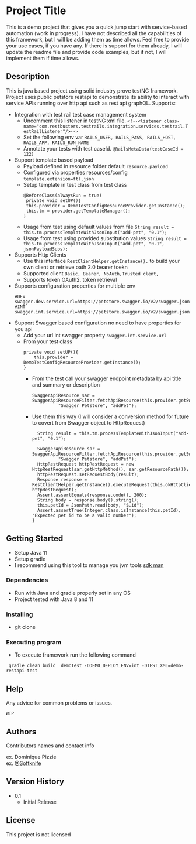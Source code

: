 # Project Title

This is a demo project that gives you a quick jump start with service-based automation (work in progress). 
I have not described all the capabilities of this framework, but I will be adding them as time allows. 
Feel free to provide your use cases, if you have any. If there is support for them already, I will update 
the readme file and provide code examples, but if not, I will implement them if time allows.

## Description

This is java based project using solid industry prove testNG framework. Project uses public petstore restapi
to demonstrate its ability to interact with service APIs running over http api such as
rest api graphQL.
Supports:
* Integration with test rail test case management system
  * Uncomment this listener in testNG xml file.
 ```<!--<listener class-name="com.restbusters.testrails.integration.services.testrail.TestRailListener"/>-->```
  * Set the following env var
  `RAILS_USER, RAILS_PASS, RAILS_HOST, RAILS_APP, RAILS_RUN_NAME`
  * Annotate your tests with test caseId.
  ```@RailsMetaData(testCaseId = 122)```
* Support template based payload
  * Payload defined in resource folder default
    `resource.payload`
  * Configured via properties resources/config
    ```template.extension=ftl,json```
  * Setup template in test class from test class
    ```
    @BeforeClass(alwaysRun = true)
     private void setUP(){
     this.provider = DemoTestConfigResourceProvider.getInstance();
     this.tm = provider.getTemplateManager();
    }
    ```
  * Usage from test using default values from file
    `String result = this.tm.processTemplateWithJsonInput("add-pet", "0.1");`
  * Usage from test using provided substitution values
    `String result = this.tm.processTemplateWithJsonInput("add-pet", "0.1", jsonPayloadSubs);`
* Supports Http Clients
  * Use this interface ```RestClientHelper.getInstance().``` to build your own client or retrieve oath 2.0 bearer toekn
  * Supported client 
    `Basic, Bearer, NoAuth,Trusted clent,`
  * Supports token OAuth2. token retrieval 
* Supports configuration properties for multiple env
  ```
  #DEV
  swagger.dev.service.url=https://petstore.swagger.io/v2/swagger.json,https://petstore3.swagger.io/api/v3/openapi.json
  #INT
  swagger.int.service.url=https://petstore.swagger.io/v2/swagger.json,https://petstore3.swagger.io/api/v3/openapi.json
  ```
* Support Swagger based configuration no need to have properties for you api
  * Add your url int swagger property `swagger.int.service.url`
  * From your test class
    ```    @BeforeClass(alwaysRun = true)
    private void setUP(){
        this.provider = DemoTestConfigResourceProvider.getInstance();
    }
    ```
    * From the test call your swagger endpoint metadata by api title and summary or description
      ```
      SwaggerApiResource sar = SwaggerApiResourceFilter.fetchApiResource(this.provider.getSwaggerDescriptors(),
                "Swagger Petstore", "addPet");
      ```
    * Use them this way (I will consider a conversion method for future to covert from Swagger object to HttpRequest)
      ```      private void add_pet() throws RecordNotFound, IOException, TemplateException {
        String result = this.tm.processTemplateWithJsonInput("add-pet", "0.1");

        SwaggerApiResource sar = SwaggerApiResourceFilter.fetchApiResource(this.provider.getSwaggerDescriptors(),
                "Swagger Petstore", "addPet");
        HttpRestRequest httpRestRequest = new HttpRestRequest(sar.getHttpMethod(), sar.getResourcePath());
        httpRestRequest.setRequestBody(result);
        Response response = RestClientHelper.getInstance().executeRequest(this.okHttpClient, httpRestRequest);
        Assert.assertEquals(response.code(), 200);
        String body = response.body().string();
        this.petId = JsonPath.read(body, "$.id");
        Assert.assertTrue(Integer.class.isInstance(this.petId), "Expected pet id to be a valid number");
      }
      ```
## Getting Started
* Setup Java 11
* Setup gradle
* I recommend using this tool to manage you jvm tools [sdk man](https://www.sdkman.io)

### Dependencies
* Run with Java and gradle properly set in any OS
* Project tested with Java 8 and 11

### Installing

* git clone <this project>

### Executing program
* To execute framework run the following command
```
 gradle clean build  demoTest -DDEMO_DEPLOY_ENV=int -DTEST_XML=demo-restapi-test
```

## Help

Any advice for common problems or issues.
```
WIP
```

## Authors

Contributors names and contact info

ex. Dominique Pizzie  
ex. [@Softknife](https://www.linkedin.com/in/alexander-matsaylo-3282649/)

## Version History

* 0.1
    * Initial Release

## License

This project is not licensed